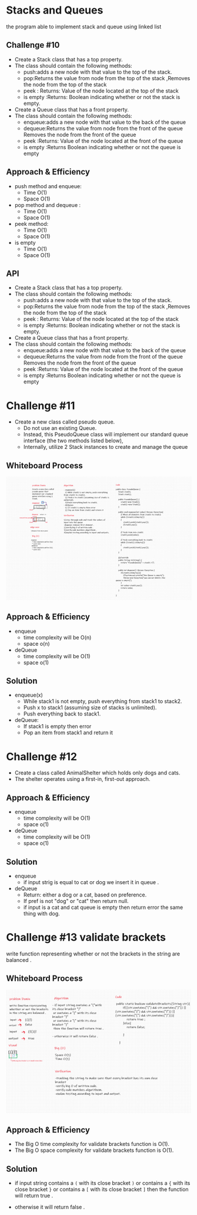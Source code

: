# Stacks and Queues

the program able to implement stack and queue using linked list

## Challenge #10

* Create a Stack class that has a top property.
* The class should contain the following methods:
  * push:adds a new node with that value to the top of the stack.
  * pop:Returns the value from node from the top of the stack ,Removes the node from the top of the stack
  * peek : Returns: Value of the node located at the top of the stack
  * is empty :Returns: Boolean indicating whether or not the stack is empty.
* Create a Queue class that has a front property.
* The class should contain the following methods:
  * enqueue:adds a new node with that value to the back of the queue
  * dequeue:Returns the value from node from the front of the queue Removes the node from the front of the queue
  * peek :Returns: Value of the node located at the front of the queue
  * is empty :Returns Boolean indicating whether or not the queue is empty

## Approach & Efficiency

* push method and enqueue:
  * Time O(1)
  * Space O(1)
* pop method and dequeue :
  * Time O(1)
  * Space O(1)
* peek method:
  * Time O(1)
  * Space O(1)
* is empty
  * Time O(1)
  * Space O(1)

## API

* Create a Stack class that has a top property.
* The class should contain the following methods:
  * push:adds a new node with that value to the top of the stack.
  * pop:Returns the value from node from the top of the stack ,Removes the node from the top of the stack
  * peek : Returns: Value of the node located at the top of the stack
  * is empty :Returns: Boolean indicating whether or not the stack is empty.
* Create a Queue class that has a front property.
* The class should contain the following methods:
  * enqueue:adds a new node with that value to the back of the queue
  * dequeue:Returns the value from node from the front of the queue Removes the node from the front of the queue
  * peek :Returns: Value of the node located at the front of the queue
  * is empty :Returns Boolean indicating whether or not the queue is empty

# Challenge #11

* Create a new class called pseudo queue.
  * Do not use an existing Queue.
  * Instead, this PseudoQueue class will implement our standard queue interface (the two methods listed below),
  * Internally, utilize 2 Stack instances to create and manage the queue

## Whiteboard Process

![Whiteboard Process](stack-queue-pseudo.png)


## Approach & Efficiency

* enqueue
  * time complexity will be O(n)
  * space o(n)
* deQueue
  * time complexity will be O(1)
  * space o(1)

## Solution

* enqueue(x)
  * While stack1 is not empty, push everything from stack1 to stack2.
  * Push x to stack1 (assuming size of stacks is unlimited).
  * Push everything back to stack1.
* deQueue: 
  * If stack1 is empty then error
  * Pop an item from stack1 and return it


# Challenge #12

* Create a class called AnimalShelter which holds only dogs and cats.
* The shelter operates using a first-in, first-out approach.


## Approach & Efficiency

* enqueue
  * time complexity will be O(1)
  * space o(1)
* deQueue
  * time complexity will be O(1)
  * space o(1)

## Solution

* enqueue
  * if input strig is equal to cat or dog we insert it in queue .
* deQueue
  * Return: either a dog or a cat, based on preference.
  * If pref is not "dog" or "cat" then return null.
  * if input is a cat and cat queue is empty then return error the same thing with dog.

# Challenge #13 validate brackets

write function representing whether or not the brackets in the string are balanced .

## Whiteboard Process

![Whiteboard Process](validate-brackets.png)

## Approach & Efficiency

* The Big O time complexity for validate brackets function is O(1).
* The Big O space complexity for validate brackets function is O(1).

## Solution


* if input string contains a ``(`` with its close bracket ``)`` or contains a ``{`` with its close bracket ``}`` or contains a ``[`` with its close bracket ``]`` then the function will return true .

* otherwise it will return false .

